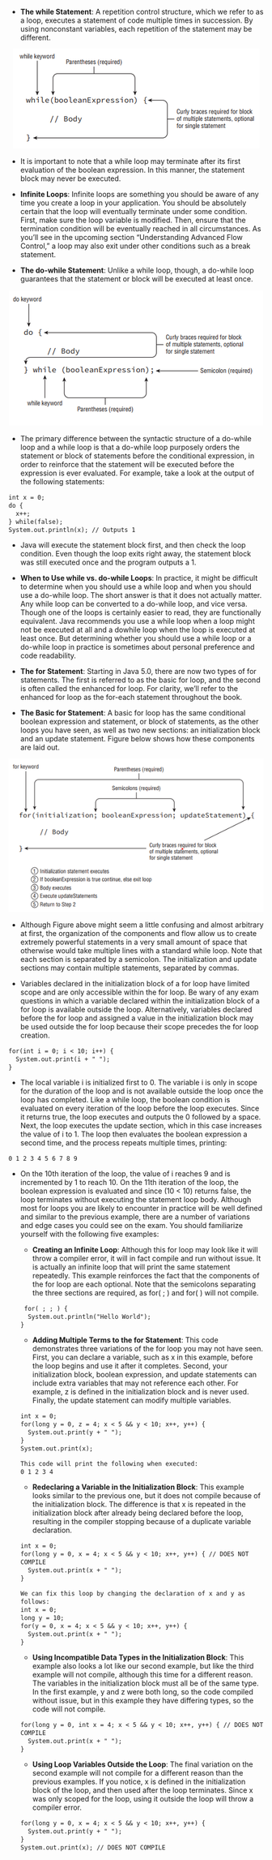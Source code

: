 - __The while Statement__: A repetition control structure, which we refer to as a loop, executes a statement of code multiple times in succession. By using nonconstant variables, each repetition of the statement may be different.

<div align="center">

![alt text](../image/while.png)

</div>

-  It is important to note that a while loop may terminate after its first evaluation of the boolean expression. In this manner, the statement block may never be executed.

- __Infinite Loops__: Infinite loops are something you should be aware of any time you create a loop in your application. You should be absolutely certain that the loop will eventually terminate under some condition. First, make sure the loop variable is modified. Then, ensure that the termination condition will be eventually reached in all circumstances. As you’ll see in the upcoming section “Understanding Advanced Flow Control,” a loop may also exit under other conditions such as a break statement.

- __The do-while Statement__: Unlike a while loop, though, a do-while loop guarantees that the statement or block will be executed at least once.

<div align="center">

![alt text](../image/do-while.png)

</div>

- The primary difference between the syntactic structure of a do-while loop and a while loop is that a do-while loop purposely orders the statement or block of statements before the conditional expression, in order to reinforce that the statement will be executed before the expression is ever evaluated. For example, take a look at the output of the following statements:
```
int x = 0;
do {
  x++;
} while(false);
System.out.println(x); // Outputs 1
```

- Java will execute the statement block first, and then check the loop condition. Even though the loop exits right away, the statement block was still executed once and the program outputs a 1.

- __When to Use while vs. do-while Loops__: In practice, it might be difficult to determine when you should use a while loop and when you should use a do-while loop. The short answer is that it does not actually matter. Any while loop can be converted to a do-while loop, and vice versa. Though one of the loops is certainly easier to read, they are functionally equivalent. Java recommends you use a while loop when a loop might not be executed at all and a dowhile loop when the loop is executed at least once. But determining whether you should use a while loop or a do-while loop in practice is sometimes about personal preference and code readability.

- __The for Statement__: Starting in Java 5.0, there are now two types of for statements. The first is referred to as the basic for loop, and the second is often called the enhanced for loop. For clarity, we’ll refer to the enhanced for loop as the for-each statement throughout the book.

- __The Basic for Statement__: A basic for loop has the same conditional boolean expression and statement, or block of statements, as the other loops you have seen, as well as two new sections: an initialization block and an update statement. Figure below shows how these components are laid out.

<div align="center">

![alt text](../image/for-loop.png)

</div>

- Although Figure above might seem a little confusing and almost arbitrary at first, the organization of the components and flow allow us to create extremely powerful statements in a very small amount of space that otherwise would take multiple lines with a standard while loop. Note that each section is separated by a semicolon. The initialization and update sections may contain multiple statements, separated by commas.

- Variables declared in the initialization block of a for loop have limited scope and are only accessible within the for loop. Be wary of any exam questions in which a variable declared within the initialization block of a for loop is available outside the loop. Alternatively, variables declared before the for loop and assigned a value in the initialization block may be used outside the for loop because their scope precedes the for loop creation.
```
for(int i = 0; i < 10; i++) {
  System.out.print(i + " ");
}
```

- The local variable i is initialized first to 0. The variable i is only in scope for the duration of the loop and is not available outside the loop once the loop has completed. Like a while loop, the boolean condition is evaluated on every iteration of the loop before the loop executes. Since it returns true, the loop executes and outputs the 0 followed by a space. Next, the loop executes the update section, which in this case increases the value of i to 1. The loop then evaluates the boolean expression a second time, and the process repeats multiple times, printing:
```
0 1 2 3 4 5 6 7 8 9
```

- On the 10th iteration of the loop, the value of i reaches 9 and is incremented by 1 to reach 10. On the 11th iteration of the loop, the boolean expression is evaluated and since (10 < 10) returns false, the loop terminates without executing the statement loop body. Although most for loops you are likely to encounter in practice will be well defined and similar to the previous example, there are a number of variations and edge cases you could see on the exam. You should familiarize yourself with the following five examples:
   - __Creating an Infinite Loop__: Although this for loop may look like it will throw a compiler error, it will in fact compile and run without issue. It is actually an infinite loop that will print the same statement repeatedly. This example reinforces the fact that the components of the for loop are each optional. Note that the semicolons separating the three sections are required, as for( ; ) and for( ) will not compile.
   ```
    for( ; ; ) {
     System.out.println("Hello World");
   }
   ```

   - __Adding Multiple Terms to the for Statement__: This code demonstrates three variations of the for loop you may not have seen. First, you can declare a variable, such as x in this example, before the loop begins and use it after it completes. Second, your initialization block, boolean expression, and update statements can include extra variables that may not reference each other. For example, z is defined in the initialization block and is never used. Finally, the update statement can modify multiple variables.
   ```
   int x = 0;
   for(long y = 0, z = 4; x < 5 && y < 10; x++, y++) {
     System.out.print(y + " ");
   }
   System.out.print(x);
   ```
   ```
   This code will print the following when executed:
   0 1 2 3 4
   ```

   - __Redeclaring a Variable in the Initialization Block__: This example looks similar to the previous one, but it does not compile because of the initialization block. The difference is that x is repeated in the initialization block after already being declared before the loop, resulting in the compiler stopping because of a duplicate variable declaration. 
   ```
   int x = 0;
   for(long y = 0, x = 4; x < 5 && y < 10; x++, y++) { // DOES NOT COMPILE
     System.out.print(x + " ");
   }
   ```
      We can fix this loop by changing the declaration of x and y as follows:
      int x = 0;
      long y = 10;
      for(y = 0, x = 4; x < 5 && y < 10; x++, y++) {
        System.out.print(x + " ");
      }

   - __Using Incompatible Data Types in the Initialization Block__: This example also looks a lot like our second example, but like the third example will not compile, although this time for a different reason. The variables in the initialization block must all be of the same type. In the first example, y and z were both long, so the code compiled without issue, but in this example they have differing types, so the code will not compile.
   ```
   for(long y = 0, int x = 4; x < 5 && y < 10; x++, y++) { // DOES NOT COMPILE
     System.out.print(x + " ");
   }
   ```

   - __Using Loop Variables Outside the Loop__: The final variation on the second example will not compile for a different reason than the previous examples. If you notice, x is defined in the initialization block of the loop, and then used after the loop terminates. Since x was only scoped for the loop, using it outside the loop will throw a compiler error.
   ```
   for(long y = 0, x = 4; x < 5 && y < 10; x++, y++) {
     System.out.print(y + " ");
   }
   System.out.print(x); // DOES NOT COMPILE
   ```
